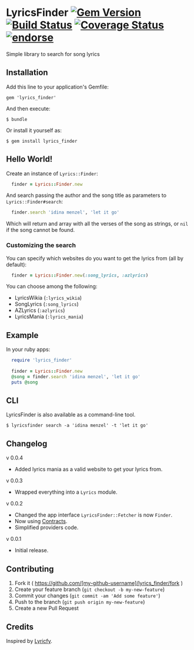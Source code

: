 # LyricsFinder [![Gem Version](https://badge.fury.io/rb/lyrics_finder.svg)](http://badge.fury.io/rb/lyrics_finder) [![Build Status](https://travis-ci.org/dnlR/lyrics_finder.svg?branch=master)](https://travis-ci.org/dnlR/lyrics_finder) [![Coverage Status](https://img.shields.io/coveralls/dnlR/lyrics_finder.svg)](https://coveralls.io/r/dnlR/lyrics_finder?branch=master) [![endorse](https://api.coderwall.com/dnlr/endorsecount.png)](https://coderwall.com/dnlr)

Simple library to search for song lyrics 

## Installation

Add this line to your application's Gemfile:

    gem 'lyrics_finder'

And then execute:

    $ bundle

Or install it yourself as:

    $ gem install lyrics_finder

## Hello World!

Create an instance of `Lyrics::Finder`:

```ruby
  finder = Lyrics::Finder.new
```

And search passing the author and the song title as parameters to `Lyrics::Finder#search`:

```ruby
  finder.search 'idina menzel', 'let it go'
```
Which will return and array with all the verses of the song as strings, or `nil` if the song cannot be found.

### Customizing the search

You can specify which websites do you want to get the lyrics from (all by default):

```ruby
  finder = Lyrics::Finder.new(:song_lyrics, :azlyrics)
```

You can choose among the following:

- LyricsWikia (`:lyrics_wikia`)
- SongLyrics (`:song_lyrics`)
- AZLyrics (`:azlyrics`)
- LyricsMania (`:lyrics_mania`)

## Example

In your ruby apps:
```ruby
  require 'lyrics_finder'
  
  finder = Lyrics::Finder.new
  @song = finder.search 'idina menzel', 'let it go'
  puts @song
```
    
## CLI

LyricsFinder is also available as a command-line tool.

    $ lyricsfinder search -a 'idina menzel' -t 'let it go'

## Changelog

v 0.0.4

- Added lyrics mania as a valid website to get your lyrics from.

v 0.0.3

- Wrapped everything into a `Lyrics` module.

v 0.0.2

- Changed the app interface `LyricsFinder::Fetcher` is now `Finder`.
- Now using [Contracts](https://github.com/egonSchiele/contracts.ruby).
- Simplified providers code.

v 0.0.1

- Initial release.

## Contributing

1. Fork it ( https://github.com/[my-github-username]/lyrics_finder/fork )
2. Create your feature branch (`git checkout -b my-new-feature`)
3. Commit your changes (`git commit -am 'Add some feature'`)
4. Push to the branch (`git push origin my-new-feature`)
5. Create a new Pull Request

## Credits

Inspired by [Lyricfy](https://github.com/javichito/Lyricfy).